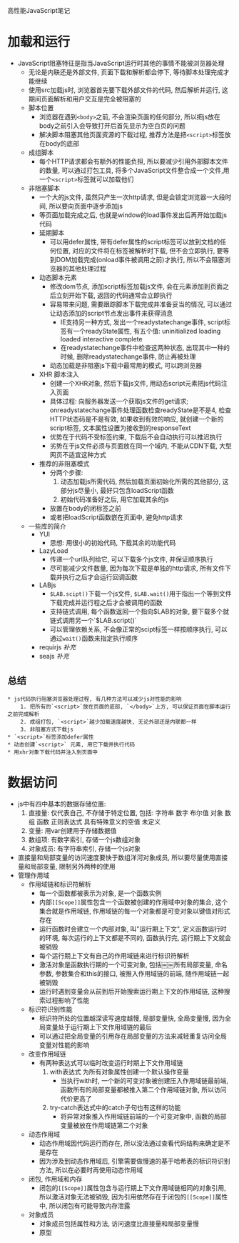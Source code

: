 高性能JavaScript笔记

# 加载和运行

* JavaScript阻塞特征是指当JavaScript运行时其他的事情不能被浏览器处理
  * 无论是内联还是外部文件, 页面下载和解析都会停下, 等待脚本处理完成才能继续
  * 使用src加载js时, 浏览器首先要下载外部文件的代码, 然后解析并运行, 这期间页面解析和用户交互是完全被阻塞的
  * 脚本位置
    * 浏览器在遇到`<body>`之前, 不会渲染页面的任何部分, 所以把js放在body之前引入会导致打开后首先显示为空白页的问题
    * 解决脚本阻塞其他页面资源的下载过程, 推荐方法是把`<script>`标签放在body的底部
  * 成组脚本
    * 每个HTTP请求都会有额外的性能负担, 所以要减少引用外部脚本文件的数量, 可以通过打包工具, 将多个JavaScript文件整合成一个文件,用一个`<script>`标签就可以加载他们
  * 非阻塞脚本
    * 一个大的js文件, 虽然只产生一次http请求, 但是会锁定浏览器一大段时间, 所以要向页面中逐步添加js
    * 等页面加载完成之后, 也就是window的load事件发出后再开始加载js代码
    * 延期脚本
      * 可以用defer属性, 带有defer属性的script标签可以放到文档的任何位置, 对应的文件将在标签被解析时下载, 但不会立即执行, 要等到DOM加载完成(onload事件被调用之前)才执行, 所以不会阻塞浏览器的其他处理过程
    * 动态脚本元素
      * 修改dom节点, 添加script标签加载js文件, 会在元素添加到页面之后立刻开始下载, 返回的代码通常会立即执行
      * 容易带来问题, 需要跟踪脚本下载完成并准备妥当的情况, 可以通过让动态添加的script节点发出事件来获得消息
        * IE支持另一种方式, 发出一个readystatechange事件, script标签有一个readyState属性, 有五个值: uninitialized loading loaded interactive complete
        * 在readystatechange事件中检查这两种状态, 出现其中一种的时候, 删除readystatechange事件, 防止再被处理
      * 动态加载是非阻塞js下载中最常用的模式, 可以跨浏览器
    * XHR 脚本注入
      * 创建一个XHR对象, 然后下载js文件, 用动态script元素把js代码注入页面
      * 具体过程: 向服务器发送一个获取js文件的get请求; onreadystatechange事件处理函数检查readyState是不是4, 检查HTTP状态码是不是有效, 如果收到有效的响应, 就创建一个新的script标签, 文本属性设置为接收到的responseText
      * 优势在于代码不受标签约束, 下载后不会自动执行可以推迟执行
      * 劣势在于js文件必须与页面放在同一个域内, 不能从CDN下载, 大型网页不适宜这种方式
    * 推荐的非阻塞模式
      * 分两个步骤:
        1. 动态加载js所需代码, 然后加载页面初始化所需的其他部分, 这部分js尽量小, 最好只包含loadScript函数
        2. 初始代码准备好之后, 用它加载其余的js
      * 放置在body的闭标签之前
      * 或者把loadScript函数嵌在页面中, 避免http请求
  * 一些库的简介
    * YUI
      * 思想: 用很小的初始代码, 下载其余的功能代码
    * LazyLoad
      * 传递一个url队列给它, 可以下载多个js文件, 并保证顺序执行
      * 尽可能减少文件数量, 因为每次下载是单独的http请求, 所有文件下载并执行之后才会运行回调函数
    * LABjs
      * `$LAB.scipt()`下载一个js文件, `$LAB.wait()`用于指出一个等到文件下载完成并运行程之后才会被调用的函数
      * 支持链式调用, 每个函数返回一个指向$LAB的对象, 要下载多个就链式调用另一个`$LAB.script()`
      * 可以管理依赖关系, 不会像正常的scipt标签一样按顺序执行, 可以通过`wait()`函数来指定执行顺序
    * requirjs *补充*
	* seajs *补充*
## 总结
    * js代码执行阻塞浏览器处理过程, 有几种方法可以减少js对性能的影响
	    1. 把所有的`<script>`放在页面的底部, `</body>`上方, 可以保证页面在脚本运行之前完成解析
	    2. 成组打包, `<script>`越少加载速度越快, 无论外部还是内联都一样
	    3. 非阻塞方式下载js
	* `<script>`标签添加defer属性
	* 动态创建`<script>` 元素, 用它下载并执行代码
	* 用xhr对象下载代码并注入到页面中



# 数据访问

* js中有四中基本的数据存储位置:
  1. 直接量: 仅代表自己, 不存储于特定位置, 包括: 字符串 数字 布尔值 对象 数组 函数 正则表达式 具有特殊意义的空值 未定义
  2. 变量: 用var创建用于存储数据值
  3. 数组项: 有数字索引, 存储一个js数组对象
  4. 对象成员: 有字符串索引, 存储一个js对象
* 直接量和局部变量的访问速度要快于数组洋河对象成员, 所以要尽量使用直接量和局部变量, 限制另外两种的使用
* 管理作用域
  * 作用域链和标识符解析
    * 每一个函数都被表示为对象, 是一个函数实例
    * 内部`[[Scope]]`属性包含一个函数被创建的作用域中对象的集合, 这个集合就是作用域链, 作用域链的每一个对象都是可变对象以键值对形式存在
    * 运行函数时会建立一个内部对象, 叫"运行期上下文", 定义函数运行时的环境, 每次运行的上下文都是不同的, 函数执行完, 运行期上下文就会被销毁
    * 每个运行期上下文有自己的作用域链来进行标识符解析
    * 激活对象是函数执行期的一个可变对象, 包括￼￼所有局部变量, 命名参数, 参数集合和this的接口, 被推入作用域链的前端, 随作用域链一起被销毁
    * 运行时遇到变量会从前到后开始搜索运行期上下文的作用域链, 这种搜索过程影响了性能
  * 标识符识别性能
    * 标识符所处的位置越深读写速度越慢, 局部变量快, 全局变量慢, 因为全局变量处于运行期上下文作用域链的最后
    * 可以通过把全局变量的引用存在局部变量的方法来减轻重复访问全局变量对性能的影响
  * 改变作用域链
    * 有两种表达式可以临时改变运行时期上下文作用域链
      1. with表达式 为所有对象属性创建一个默认操作变量
          * 当执行with时, 一个新的可变对象被创建压入作用域链最前端, 函数所有的局部变量都被推入第二个作用域链对象, 所以访问代价更高了
      2. try-catch表达式中的catch子句也有这样的功能
          * 将异常对象推入作用域链前端的一个可变对象中, 函数的局部变量被放在作用域链第二个对象
  * 动态作用域
    * 动态作用域因代码运行而存在, 所以没法通过查看代码结构来确定是不是存在
    * 因为涉及到动态作用域后, 引擎需要做慢速的基于哈希表的标识符识别方法, 所以在必要时再使用动态作用域
  * 闭包, 作用域和内存
    * 闭包的`[[Scope]]`属性包含与运行期上下文作用域链相同的对象引用, 所以激活对象无法被销毁, 因为引用依然存在于闭包的`[[Scope]]`属性中, 所以闭包有可能导致内存泄露
  * 对象成员
    * 对象成员包括属性和方法,  访问速度比直接量和局部变量慢
    * 原型























